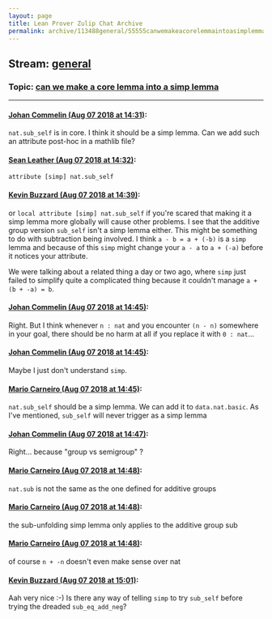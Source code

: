 ```yaml
---
layout: page
title: Lean Prover Zulip Chat Archive 
permalink: archive/113488general/55555canwemakeacorelemmaintoasimplemma.html
---
```


## Stream: [general](index.html)
### Topic: [can we make a core lemma into a simp lemma](55555canwemakeacorelemmaintoasimplemma.html)

---

#### [Johan Commelin (Aug 07 2018 at 14:31)](https://leanprover.zulipchat.com/#narrow/stream/113488-general/topic/can%20we%20make%20a%20core%20lemma%20into%20a%20simp%20lemma/near/131041229):
`nat.sub_self` is in core. I think it should be a simp lemma. Can we add such an attribute post-hoc in a mathlib file?

#### [Sean Leather (Aug 07 2018 at 14:32)](https://leanprover.zulipchat.com/#narrow/stream/113488-general/topic/can%20we%20make%20a%20core%20lemma%20into%20a%20simp%20lemma/near/131041281):
```lean
attribute [simp] nat.sub_self
```

#### [Kevin Buzzard (Aug 07 2018 at 14:39)](https://leanprover.zulipchat.com/#narrow/stream/113488-general/topic/can%20we%20make%20a%20core%20lemma%20into%20a%20simp%20lemma/near/131041567):
or `local attribute [simp] nat.sub_self` if you're scared that making it a simp lemma more globally will cause other problems. I see that the additive group version `sub_self` isn't a simp lemma either. This might be something to do with subtraction being involved. I think `a - b = a + (-b)` is a `simp` lemma and because of this `simp` might change your `a - a` to `a + (-a)` before it notices your attribute.

We were talking about a related thing a day or two ago, where `simp` just failed to simplify quite a complicated thing because it couldn't manage `a + (b + -a) = b`.

#### [Johan Commelin (Aug 07 2018 at 14:45)](https://leanprover.zulipchat.com/#narrow/stream/113488-general/topic/can%20we%20make%20a%20core%20lemma%20into%20a%20simp%20lemma/near/131041932):
Right. But I think whenever `n : nat` and you encounter `(n - n)` somewhere in your goal, there should be no harm at all if you replace it with `0 : nat`...

#### [Johan Commelin (Aug 07 2018 at 14:45)](https://leanprover.zulipchat.com/#narrow/stream/113488-general/topic/can%20we%20make%20a%20core%20lemma%20into%20a%20simp%20lemma/near/131041935):
Maybe I just don't understand `simp`.

#### [Mario Carneiro (Aug 07 2018 at 14:45)](https://leanprover.zulipchat.com/#narrow/stream/113488-general/topic/can%20we%20make%20a%20core%20lemma%20into%20a%20simp%20lemma/near/131041937):
`nat.sub_self` should be a simp lemma. We can add it to `data.nat.basic`. As I've mentioned, `sub_self` will never trigger as a simp lemma

#### [Johan Commelin (Aug 07 2018 at 14:47)](https://leanprover.zulipchat.com/#narrow/stream/113488-general/topic/can%20we%20make%20a%20core%20lemma%20into%20a%20simp%20lemma/near/131042034):
Right... because "group vs semigroup" ?

#### [Mario Carneiro (Aug 07 2018 at 14:48)](https://leanprover.zulipchat.com/#narrow/stream/113488-general/topic/can%20we%20make%20a%20core%20lemma%20into%20a%20simp%20lemma/near/131042055):
`nat.sub` is not the same as the one defined for additive groups

#### [Mario Carneiro (Aug 07 2018 at 14:48)](https://leanprover.zulipchat.com/#narrow/stream/113488-general/topic/can%20we%20make%20a%20core%20lemma%20into%20a%20simp%20lemma/near/131042090):
the sub-unfolding simp lemma only applies to the additive group sub

#### [Mario Carneiro (Aug 07 2018 at 14:48)](https://leanprover.zulipchat.com/#narrow/stream/113488-general/topic/can%20we%20make%20a%20core%20lemma%20into%20a%20simp%20lemma/near/131042093):
of course `n + -n` doesn't even make sense over nat

#### [Kevin Buzzard (Aug 07 2018 at 15:01)](https://leanprover.zulipchat.com/#narrow/stream/113488-general/topic/can%20we%20make%20a%20core%20lemma%20into%20a%20simp%20lemma/near/131042688):
Aah very nice :-) Is there any way of telling `simp` to try `sub_self` before trying the dreaded `sub_eq_add_neg`?

